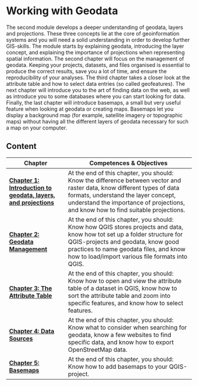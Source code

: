 # Working with Geodata

The second module develops a deeper understanding of geodata, layers and projections. These three concepts lie at the core of geoinformation systems and you will need a solid understanding in order to develop further GIS-skills. The module starts by explaining geodata, introducing the layer concept, and explaining the importance of projections when representing spatial information. The second chapter will focus on the management of geodata. Keeping your projects, datasets, and files organised is essential to produce the correct results, save you a lot of time, and ensure the reproducibility of your analyses. The third chapter takes a closer look at the attribute table and how to select data entries (so called geofeatures). The next chapter will introduce you to the art of finding data on the web, as well as introduce you to some databases where you can start looking for data. Finally, the last chapter will introduce basemaps, a small but very useful feature when looking at geodata or creating maps. Basemaps let you display a background map (for example, satellite imagery or topographic maps) without having all the different layers of geodata necessary for such a map on your computer. 



## Content


| __Chapter__ | __Competences & Objectives__ |
| ----------- | ---------------------------- | 
|  __[Chapter 1: Introduction to geodata, layers, and projections](https://giscience.github.io/gis-training-resource-center/content/Modul_2/en_qgis_geodata_concept.html#)__ | At the end of this chapter, you should: Know the difference between vector and raster data, know different types of data formats, understand the layer concept, understand the importance of projections, and know how to find suitable projections. | 
| __[Chapter 2: Geodata Management](https://giscience.github.io/gis-training-resource-center/content/Modul_2/en_qgis_basic_data_processing.html)__ | At the end of this chapter, you should: Know how QGIS stores projects and data, know how tot set up a folder structure for QGIS-projects and geodata, know good practices to name geodata files, and know how to load/import various file formats into QGIS. |
| __[Chapter 3: The Attribute Table](https://giscience.github.io/gis-training-resource-center/content/Modul_2/en_qgis_attribute_table.html)__ | At the end of this chapter, you should: Know how to open and view the attribute table of a dataset in QGIS, know how to sort the attribute table and zoom into specific features, and know how to select features. |
| __[Chapter 4: Data Sources](https://giscience.github.io/gis-training-resource-center/content/Modul_2/en_data_sources.html)__ | At the end of this chapter, you should: Know what to consider when searching for geodata, know a few websites to find specific data, and know how to export OpenStreetMap data. | 
| __[Chapter 5: Basemaps](https://giscience.github.io/gis-training-resource-center/content/Modul_2/en_qgis_basemap.html)__ | At the end of this chapter, you should: Know how to add basemaps to your QGIS-project. |



<!---
__[Chapter 2: Geodata Management](https://giscience.github.io/gis-training-resource-center/content/Modul_2/en_qgis_basic_data_processing.html)__


At the end of this chapter, you should:
- Know how QGIS stores projects and data
- Know how to set up a folder structure for geodata
- Know helpful tips to name geodata files
- Know how to load (import) various file formats into QGIS


__[Chapter 3: The Attribute Table](https://giscience.github.io/gis-training-resource-center/content/Modul_2/en_qgis_attribute_table.html)__

At the end of this chapter, you should:
- Know how to open and view the attribute table of a dataset in QGIS
- Know how to sort the attribute table and zoom into specific features
- Know how to select features

__[Chapter 4: Data Sources](https://giscience.github.io/gis-training-resource-center/content/Modul_2/en_data_sources.html)__

At the end of this chapter, you should:
- Know what to consider when looking for new data
- Know a few websites to find specific data
- Know how to export OpenStreetMap data

__[Chapter 5: Basemaps](https://giscience.github.io/gis-training-resource-center/content/Modul_2/en_qgis_basemap.html)__

At the end of this chapter, you should: 
- Know how to add basemaps to your QGIS-project

-->